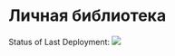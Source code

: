 <h1>Личная библиотека</h1>

Status of Last Deployment:
<img src="https://github.com/kiri11-mi1/server/workflows/MyFirstAction/badge.svg?branch=master"><br>